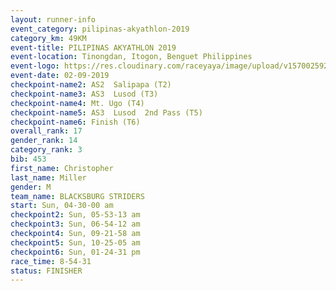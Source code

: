 ```yaml
---
layout: runner-info 
event_category: pilipinas-akyathlon-2019 
category_km: 49KM 
event-title: PILIPINAS AKYATHLON 2019 
event-location: Tinongdan, Itogon, Benguet Philippines 
event-logo: https://res.cloudinary.com/raceyaya/image/upload/v1570025921/logo/akyathlon_jsxiv8.jpg 
event-date: 02-09-2019 
checkpoint-name2: AS2  Salipapa (T2) 
checkpoint-name3: AS3  Lusod (T3) 
checkpoint-name4: Mt. Ugo (T4) 
checkpoint-name5: AS3  Lusod  2nd Pass (T5) 
checkpoint-name6: Finish (T6) 
overall_rank: 17
gender_rank: 14
category_rank: 3
bib: 453
first_name: Christopher
last_name: Miller
gender: M
team_name: BLACKSBURG STRIDERS
start: Sun, 04-30-00 am
checkpoint2: Sun, 05-53-13 am
checkpoint3: Sun, 06-54-12 am
checkpoint4: Sun, 09-21-58 am
checkpoint5: Sun, 10-25-05 am
checkpoint6: Sun, 01-24-31 pm
race_time: 8-54-31
status: FINISHER
---
```

